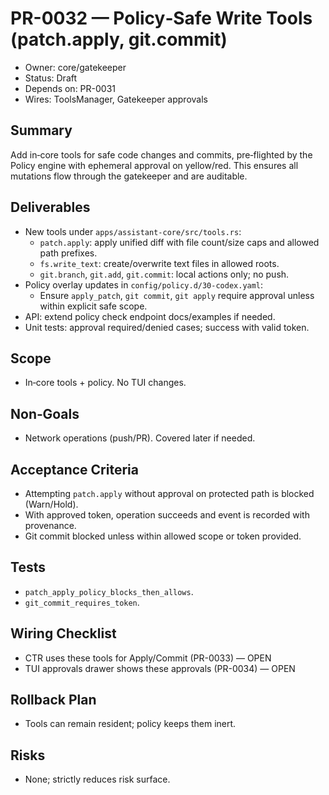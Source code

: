 # PR-0032 — Policy‑Safe Write Tools (patch.apply, git.commit)

- Owner: core/gatekeeper
- Status: Draft
- Depends on: PR-0031
- Wires: ToolsManager, Gatekeeper approvals

## Summary
Add in‑core tools for safe code changes and commits, pre‑flighted by the Policy engine with ephemeral approval on yellow/red. This ensures all mutations flow through the gatekeeper and are auditable.

## Deliverables
- New tools under `apps/assistant-core/src/tools.rs`:
  - `patch.apply`: apply unified diff with file count/size caps and allowed path prefixes.
  - `fs.write_text`: create/overwrite text files in allowed roots.
  - `git.branch`, `git.add`, `git.commit`: local actions only; no push.
- Policy overlay updates in `config/policy.d/30-codex.yaml`:
  - Ensure `apply_patch`, `git commit`, `git apply` require approval unless within explicit safe scope.
- API: extend policy check endpoint docs/examples if needed.
- Unit tests: approval required/denied cases; success with valid token.

## Scope
- In‑core tools + policy. No TUI changes.

## Non‑Goals
- Network operations (push/PR). Covered later if needed.

## Acceptance Criteria
- Attempting `patch.apply` without approval on protected path is blocked (Warn/Hold).
- With approved token, operation succeeds and event is recorded with provenance.
- Git commit blocked unless within allowed scope or token provided.

## Tests
- `patch_apply_policy_blocks_then_allows`.
- `git_commit_requires_token`.

## Wiring Checklist
- CTR uses these tools for Apply/Commit (PR-0033) — OPEN
- TUI approvals drawer shows these approvals (PR-0034) — OPEN

## Rollback Plan
- Tools can remain resident; policy keeps them inert.

## Risks
- None; strictly reduces risk surface.

